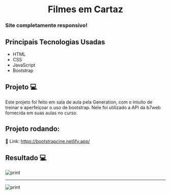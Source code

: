 <h1 align="center">Filmes em Cartaz</h1>

### Site completamente responsivo!

## Principais Tecnologias Usadas 
<ul>
    <li>HTML</li>
    <li>CSS</li>
    <li>JavaScript</li>
    <li>Bootstrap</li>    
</ul>

## Projeto 💻
 Este projeto foi feito em sala de aula pela Generation, com o intuito de treinar e aperfeiçoar o uso de bootstrap. Nele foi utilizado a API da b7web fornecida em suas aulas no curso.

 ## Projeto rodando:
 🔰 Link: https://bootstrapcine.netlify.app/

 ## Resultado 💻
 <img src="https://i.imgur.com/4ufBD6d.png" alt="print">
 <hr>
 <img src="https://i.imgur.com/r7J0ceT.png" alt="print">

